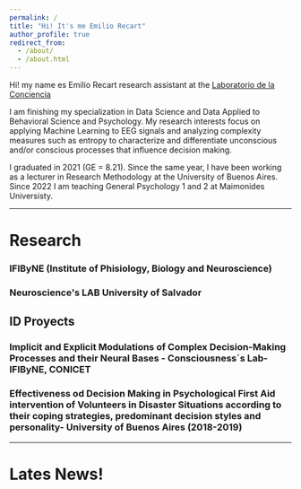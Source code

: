```yaml
---
permalink: /
title: "Hi! It's me Emilio Recart"
author_profile: true
redirect_from: 
  - /about/
  - /about.html
---
```

Hi! my name es Emilio Recart research assistant at the [Laboratorio de la Conciencia](https://sites.google.com/view/laboratoriodelaconciencia/p%C3%A1gina-principal)

I am finishing my specialization in Data Science and Data Applied to Behavioral Science and Psychology. My research interests focus on applying Machine Learning to EEG signals and analyzing complexity measures such as entropy to characterize and differentiate unconscious and/or conscious processes that influence decision making.

I graduated in 2021 (GE = 8.21). Since the same year, I have been working as a lecturer in Research Methodology at the University of Buenos Aires. Since 2022 I am teaching General Psychology 1 and 2 at Maimonides Universisty. 

---
# Research 

### IFIByNE (Institute of Phisiology, Biology and Neuroscience)

### Neuroscience's LAB University of Salvador


## ID Proyects


### Implicit and Explicit Modulations of Complex Decision-Making Processes and their Neural Bases - Consciousness´s Lab- IFIByNE, CONICET

### Effectiveness od Decision Making in Psychological First Aid intervention of Volunteers in Disaster Situations according to their coping strategies, predominant decision styles and personality- University of Buenos Aires (2018-2019)

---
 # Lates News! 




